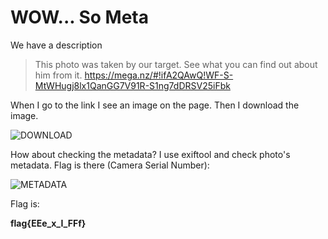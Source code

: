 # WOW... So Meta

We have a description

> This photo was taken by our target. See what you can find out about him from it. https://mega.nz/#!ifA2QAwQ!WF-S-MtWHugj8lx1QanGG7V91R-S1ng7dDRSV25iFbk

When I go to the link I see an image on the page. Then I download the image.

![DOWNLOAD](https://github.com/tunahan994/ctf-learn-writeups/blob/main/Writeups/WOW%20-%20So%20Meta/img/mega.png)

How about checking the metadata? I use exiftool and check photo's metadata. Flag is there (Camera Serial Number):

![METADATA](https://github.com/tunahan994/ctf-learn-writeups/blob/main/Writeups/WOW%20-%20So%20Meta/img/exif.png)

Flag is:

**flag{EEe_x_I_FFf}**
